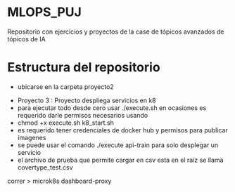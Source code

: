 # MLOPS_PUJ
Repositorio con ejercicios y proyectos de la case de tópicos avanzados de tópicos de IA

# Estructura del repositorio
* ubicarse en la carpeta proyecto2

- Proyecto 3 : Proyecto despliega servicios en k8
- para ejecutar todo desde cero usar ./execute.sh en ocasiones es requerido darle permisos necesarios usando 
- chmod +x execute.sh k8_start.sh
- es requerido tener credenciales de docker hub y permisos para publicar imagenes
- se puede usar el comando ./execute api-train para solo desplegar un servicio
- el archivo de prueba que permite cargar en csv esta en el raiz se llama covertype_test.csv

correr >
microk8s dashboard-proxy
